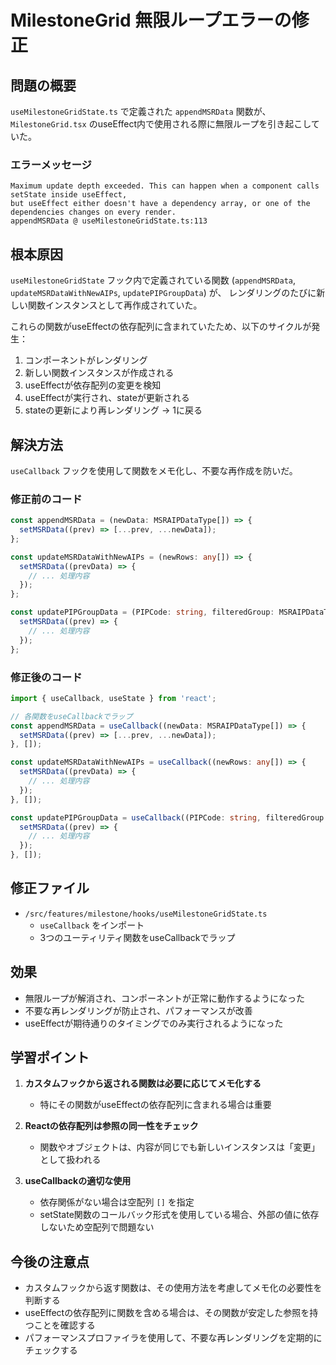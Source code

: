 # MilestoneGrid 無限ループエラーの修正

## 問題の概要

`useMilestoneGridState.ts` で定義された `appendMSRData` 関数が、`MilestoneGrid.tsx` のuseEffect内で使用される際に無限ループを引き起こしていた。

### エラーメッセージ
```
Maximum update depth exceeded. This can happen when a component calls setState inside useEffect, 
but useEffect either doesn't have a dependency array, or one of the dependencies changes on every render.
appendMSRData @ useMilestoneGridState.ts:113
```

## 根本原因

`useMilestoneGridState` フック内で定義されている関数 (`appendMSRData`, `updateMSRDataWithNewAIPs`, `updatePIPGroupData`) が、
レンダリングのたびに新しい関数インスタンスとして再作成されていた。

これらの関数がuseEffectの依存配列に含まれていたため、以下のサイクルが発生：

1. コンポーネントがレンダリング
2. 新しい関数インスタンスが作成される
3. useEffectが依存配列の変更を検知
4. useEffectが実行され、stateが更新される
5. stateの更新により再レンダリング → 1に戻る

## 解決方法

`useCallback` フックを使用して関数をメモ化し、不要な再作成を防いだ。

### 修正前のコード
```typescript
const appendMSRData = (newData: MSRAIPDataType[]) => {
  setMSRData((prev) => [...prev, ...newData]);
};

const updateMSRDataWithNewAIPs = (newRows: any[]) => {
  setMSRData((prevData) => {
    // ... 処理内容
  });
};

const updatePIPGroupData = (PIPCode: string, filteredGroup: MSRAIPDataType[]) => {
  setMSRData((prev) => {
    // ... 処理内容
  });
};
```

### 修正後のコード
```typescript
import { useCallback, useState } from 'react';

// 各関数をuseCallbackでラップ
const appendMSRData = useCallback((newData: MSRAIPDataType[]) => {
  setMSRData((prev) => [...prev, ...newData]);
}, []);

const updateMSRDataWithNewAIPs = useCallback((newRows: any[]) => {
  setMSRData((prevData) => {
    // ... 処理内容
  });
}, []);

const updatePIPGroupData = useCallback((PIPCode: string, filteredGroup: MSRAIPDataType[]) => {
  setMSRData((prev) => {
    // ... 処理内容
  });
}, []);
```

## 修正ファイル

- `/src/features/milestone/hooks/useMilestoneGridState.ts`
  - `useCallback` をインポート
  - 3つのユーティリティ関数をuseCallbackでラップ

## 効果

- 無限ループが解消され、コンポーネントが正常に動作するようになった
- 不要な再レンダリングが防止され、パフォーマンスが改善
- useEffectが期待通りのタイミングでのみ実行されるようになった

## 学習ポイント

1. **カスタムフックから返される関数は必要に応じてメモ化する**
   - 特にその関数がuseEffectの依存配列に含まれる場合は重要

2. **Reactの依存配列は参照の同一性をチェック**
   - 関数やオブジェクトは、内容が同じでも新しいインスタンスは「変更」として扱われる

3. **useCallbackの適切な使用**
   - 依存関係がない場合は空配列 `[]` を指定
   - setState関数のコールバック形式を使用している場合、外部の値に依存しないため空配列で問題ない

## 今後の注意点

- カスタムフックから返す関数は、その使用方法を考慮してメモ化の必要性を判断する
- useEffectの依存配列に関数を含める場合は、その関数が安定した参照を持つことを確認する
- パフォーマンスプロファイラを使用して、不要な再レンダリングを定期的にチェックする